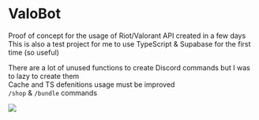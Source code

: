 # ValoBot

Proof of concept for the usage of Riot/Valorant API created in a few days<br>
This is also a test project for me to use TypeScript & Supabase for the first time (so useful)

There are a lot of unused functions to create Discord commands but I was to lazy to create them<br>
Cache and TS defenitions usage must be improved<br>
`/shop` & `/bundle` commands

![](https://cdn.discordapp.com/attachments/1004837694364454933/1008356121070813214/unknown.png)
